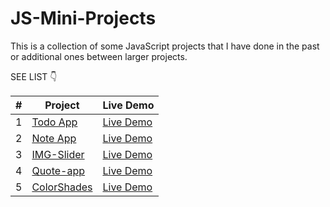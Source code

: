 # JS-Mini-Projects
This is a collection of some JavaScript projects that I have done in the past or additional ones between larger projects.

SEE LIST 👇

| # | Project | Live Demo  |
|---|---|---|
| 1 | [Todo App](https://github.com/Jaco020/JS-Mini-Projects/tree/master/Todo-app) | [Live Demo](https://jsprojects-todo-app.netlify.app/)  |
| 2 | [Note App](https://github.com/Jaco020/JS-Mini-Projects/tree/master/oneNote)  |  [Live Demo](https://jsprojects-one-note.netlify.app/) |
| 3 | [IMG-Slider](https://github.com/Jaco020/JS-Mini-Projects/tree/master/IMG-Slider)  |  [Live Demo](https://jsprojects-img-slider.netlify.app/) |
| 4 | [Quote-app](https://github.com/Jaco020/JS-Mini-Projects/tree/master/Quote-app)  |  [Live Demo](https://jsprojects-quote-app.netlify.app/) |
| 5 | [ColorShades](https://github.com/Jaco020/JS-Mini-Projects/tree/master/ColorShades)  |  [Live Demo](https://jsprojects-color-shades.netlify.app/) |

